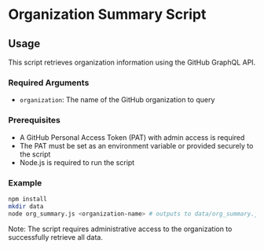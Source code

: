 # Organization Summary Script

## Usage

This script retrieves organization information using the GitHub GraphQL API.

### Required Arguments

- `organization`: The name of the GitHub organization to query

### Prerequisites

- A GitHub Personal Access Token (PAT) with admin access is required
- The PAT must be set as an environment variable or provided securely to the script
- Node.js is required to run the script

### Example

```bash
npm install
mkdir data
node org_summary.js <organization-name> # outputs to data/org_summary.json

```

Note: The script requires administrative access to the organization to successfully retrieve all data.